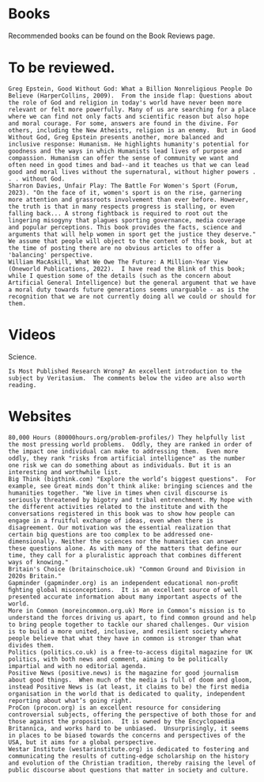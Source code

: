 # Books

Recommended books can be found on the Book Reviews page.

# To be reviewed.

    Greg Epstein, Good Without God: What a Billion Nonreligious People Do Believe (HarperCollins, 2009).  From the inside flap: Questions about the role of God and religion in today's world have never been more relevant or felt more powerfully. Many of us are searching for a place where we can find not only facts and scientific reason but also hope and moral courage. For some, answers are found in the divine. For others, including the New Atheists, religion is an enemy.  But in Good Without God, Greg Epstein presents another, more balanced and inclusive response: Humanism. He highlights humanity's potential for goodness and the ways in which Humanists lead lives of purpose and compassion. Humanism can offer the sense of community we want and often need in good times and bad--and it teaches us that we can lead good and moral lives without the supernatural, without higher powers . . . without God.
    Sharron Davies, Unfair Play: The Battle For Women's Sport (Forum, 2023). "On the face of it, women's sport is on the rise, garnering more attention and grassroots involvement than ever before. However, the truth is that in many respects progress is stalling, or even falling back... A strong fightback is required to root out the lingering misogyny that plagues sporting governance, media coverage and popular perceptions. This book provides the facts, science and arguments that will help women in sport get the justice they deserve."  We assume that people will object to the content of this book, but at the time of posting there are no obvious articles to offer a 'balancing' perspective.
    William MacAskill, What We Owe The Future: A Million-Year View (Oneworld Publications, 2022).  I have read the Blink of this book; while I question some of the details (such as the concern about Artificial General Intelligence) but the general argument that we have a moral duty towards future generations seems unarguable - as is the recognition that we are not currently doing all we could or should for them.

# Videos

Science.

    Is Most Published Research Wrong? An excellent introduction to the subject by Veritasium.  The comments below the video are also worth reading.

# Websites

    80,000 Hours (80000hours.org/problem-profiles/) They helpfully list the most pressing world problems.  Oddly, they are ranked in order of the impact one individual can make to addressing them.  Even more oddly, they rank "risks from artificial intelligence" as the number one risk we can do something about as individuals. But it is an interesting and worthwhile list. 
    Big Think (bigthink.com) "Explore the world’s biggest questions".  For example, see Great minds don’t think alike: bringing sciences and the humanities together. "We live in times when civil discourse is seriously threatened by bigotry and tribal entrenchment. My hope with the different activities related to the institute and with the conversations registered in this book was to show how people can engage in a fruitful exchange of ideas, even when there is disagreement. Our motivation was the essential realization that certain big questions are too complex to be addressed one-dimensionally. Neither the sciences nor the humanities can answer these questions alone. As with many of the matters that define our time, they call for a pluralistic approach that combines different ways of knowing."
    Britain's Choice (britainschoice.uk) "Common Ground and Division in 2020s Britain."
    Gapminder (gapminder.org) is an independent educational non-proﬁt ﬁghting global misconceptions.  It is an excellent source of well presented accurate information about many important aspects of the world.
    More in Common (moreincommon.org.uk) More in Common’s mission is to understand the forces driving us apart, to find common ground and help to bring people together to tackle our shared challenges. Our vision is to build a more united, inclusive, and resilient society where people believe that what they have in common is stronger than what divides them.
    Politics (politics.co.uk) is a free-to-access digital magazine for UK politics, with both news and comment, aiming to be politically impartial and with no editorial agenda.
    Positive News (positive.news) is the magazine for good journalism about good things.  When much of the media is full of doom and gloom, instead Positive News is (at least, it claims to be) the first media organisation in the world that is dedicated to quality, independent reporting about what’s going right.
    ProCon (procon.org) is an excellent resource for considering controversial subjects, offering the perspective of both those for and those against the proposition.  It is owned by the Encyclopaedia Britannica, and works hard to be unbiased.  Unsurprisingly, it seems in places to be biased towards the concerns and perspectives of the USA, but it aims for a global perspective.
    Westar Institute (westarinstitute.org) is dedicated to fostering and communicating the results of cutting-edge scholarship on the history and evolution of the Christian tradition, thereby raising the level of public discourse about questions that matter in society and culture.

